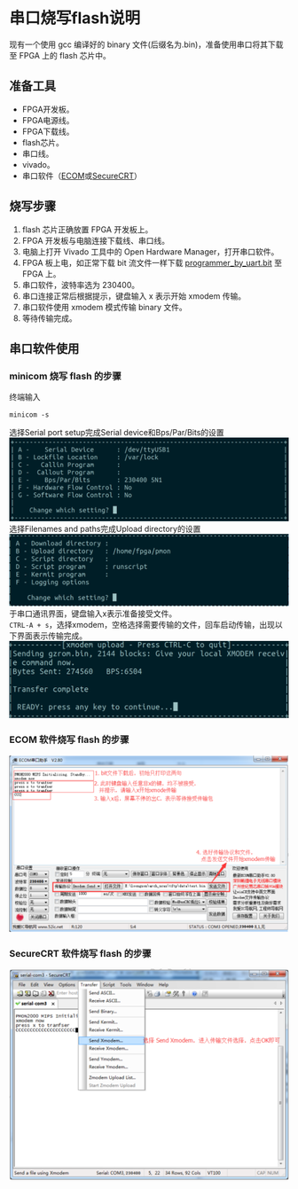 # 串口烧写flash说明
现有一个使用 gcc 编译好的 binary 文件(后缀名为.bin)，准备使用串口将其下载至 FPGA 上的 flash 芯片中。

## 准备工具
- FPGA开发板。
- FPGA电源线。
- FPGA下载线。
- flash芯片。
- 串口线。
- vivado。
- 串口软件（[ECOM](http://114.242.206.180:24989/nextcloud/index.php/s/qSFSAYBfnazmEeb)或[SecureCRT](http://114.242.206.180:24989/nextcloud/index.php/s/STS3oZCMBr2ySjD)）

## 烧写步骤
1. flash 芯片正确放置 FPGA 开发板上。
2. FPGA 开发板与电脑连接下载线、串口线。
3. 电脑上打开 Vivado 工具中的 Open Hardware Manager，打开串口软件。
4. FPGA 板上电，如正常下载 bit 流文件一样下载 [programmer_by_uart.bit](http://114.242.206.180:24989/nextcloud/index.php/s/g58xZEGYiLAoiHB) 至 FPGA 上。
5. 串口软件，波特率选为 230400。
6. 串口连接正常后根据提示，键盘输入 x 表示开始 xmodem 传输。
7. 串口软件使用 xmodem 模式传输 binary 文件。
8. 等待传输完成。

## 串口软件使用
### minicom 烧写 flash 的步骤
终端输入
```
minicom -s
```
选择Serial port setup完成Serial device和Bps/Par/Bits的设置
![](../figures/serial_port_setup.png)
选择Filenames and paths完成Upload directory的设置
![](../figures/upload_dir.png)
于串口通讯界面，键盘输入x表示准备接受文件。    
`CTRL-A + s`，选择xmodem，空格选择需要传输的文件，回车启动传输，出现以下界面表示传输完成。
![](../figures/upload_over.png)
### ECOM 软件烧写 flash 的步骤
![](../figures/ecom.png)
### SecureCRT 软件烧写 flash 的步骤
![](../figures/SecureCRT.png)
